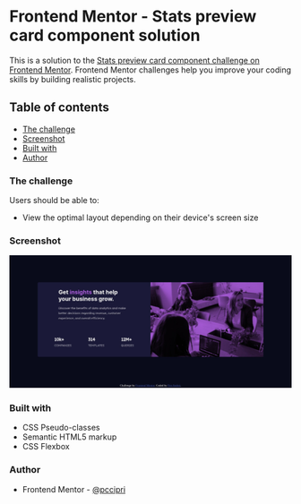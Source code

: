 # Frontend Mentor - Stats preview card component solution

This is a solution to the [Stats preview card component challenge on Frontend Mentor](https://www.frontendmentor.io/challenges/stats-preview-card-component-8JqbgoU62). Frontend Mentor challenges help you improve your coding skills by building realistic projects. 

## Table of contents

- [The challenge](#the-challenge)
- [Screenshot](#screenshot)
- [Built with](#built-with)
- [Author](#author)

### The challenge

Users should be able to:

- View the optimal layout depending on their device's screen size

### Screenshot

![My project](./screenshot.jpg)

### Built with
- CSS Pseudo-classes
- Semantic HTML5 markup
- CSS Flexbox

### Author

- Frontend Mentor - [@pccipri](https://www.frontendmentor.io/profile/pccipri)

